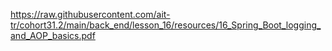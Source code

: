 https://raw.githubusercontent.com/ait-tr/cohort31.2/main/back_end/lesson_16/resources/16_Spring_Boot_logging_and_AOP_basics.pdf